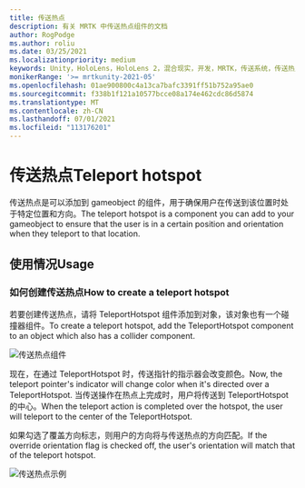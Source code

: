 ```yaml
---
title: 传送热点
description: 有关 MRTK 中传送热点组件的文档
author: RogPodge
ms.author: roliu
ms.date: 03/25/2021
ms.localizationpriority: medium
keywords: Unity，HoloLens，HoloLens 2，混合现实，开发，MRTK，传送系统，传送热点
monikerRange: '>= mrtkunity-2021-05'
ms.openlocfilehash: 01ae900800c4a13ca7bafc3391ff51b752a95ae0
ms.sourcegitcommit: f338b1f121a10577bcce08a174e462cdc86d5874
ms.translationtype: MT
ms.contentlocale: zh-CN
ms.lasthandoff: 07/01/2021
ms.locfileid: "113176201"
---
```

# <a name="teleport-hotspot"></a><span data-ttu-id="11efe-104">传送热点</span><span class="sxs-lookup"><span data-stu-id="11efe-104">Teleport hotspot</span></span>

<span data-ttu-id="11efe-105">传送热点是可以添加到 gameobject 的组件，用于确保用户在传送到该位置时处于特定位置和方向。</span><span class="sxs-lookup"><span data-stu-id="11efe-105">The teleport hotspot is a component you can add to your gameobject to ensure that the user is in a certain position and orientation when they teleport to that location.</span></span>

## <a name="usage"></a><span data-ttu-id="11efe-106">使用情况</span><span class="sxs-lookup"><span data-stu-id="11efe-106">Usage</span></span>

### <a name="how-to-create-a-teleport-hotspot"></a><span data-ttu-id="11efe-107">如何创建传送热点</span><span class="sxs-lookup"><span data-stu-id="11efe-107">How to create a teleport hotspot</span></span>

<span data-ttu-id="11efe-108">若要创建传送热点，请将 TeleportHotspot 组件添加到对象，该对象也有一个碰撞器组件。</span><span class="sxs-lookup"><span data-stu-id="11efe-108">To create a teleport hotspot, add the TeleportHotspot component to an object which also has a collider component.</span></span> 

![传送热点组件](../images/teleport/TeleportHotspotComponent.png)

<span data-ttu-id="11efe-110">现在，在通过 TeleportHotspot 时，传送指针的指示器会改变颜色。</span><span class="sxs-lookup"><span data-stu-id="11efe-110">Now, the teleport pointer's indicator will change color when it's directed over a TeleportHotspot.</span></span> <span data-ttu-id="11efe-111">当传送操作在热点上完成时，用户将传送到 TeleportHotspot 的中心。</span><span class="sxs-lookup"><span data-stu-id="11efe-111">When the teleport action is completed over the hotspot, the user will teleport to the center of the TeleportHotspot.</span></span>

<span data-ttu-id="11efe-112">如果勾选了覆盖方向标志，则用户的方向将与传送热点的方向匹配。</span><span class="sxs-lookup"><span data-stu-id="11efe-112">If the override orientation flag is checked off, the user's orientation will match that of the teleport hotspot.</span></span>

![传送热点示例](../images/teleport/TeleportHotspotExample.gif)
